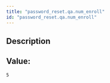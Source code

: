```yaml
---
title: "password_reset.qa.num_enroll"
id: "password_reset.qa.num_enroll"
---
```

## Description



## Value: 
```
5
```